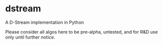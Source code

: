 dstream
=======

A D-Stream implementation in Python

Please consider all algos here to be pre-alpha, untested, and for R&D use only until further notice.

